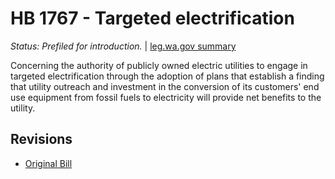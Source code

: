 # HB 1767 - Targeted electrification
*Status: Prefiled for introduction.* | [leg.wa.gov summary](https://app.leg.wa.gov/billsummary?BillNumber=1767&Year=2021)

Concerning the authority of publicly owned electric utilities to engage in targeted electrification through the adoption of plans that establish a finding that utility outreach and investment in the conversion of its customers' end use equipment from fossil fuels to electricity will provide net benefits to the utility.

## Revisions
* [Original Bill](1/)